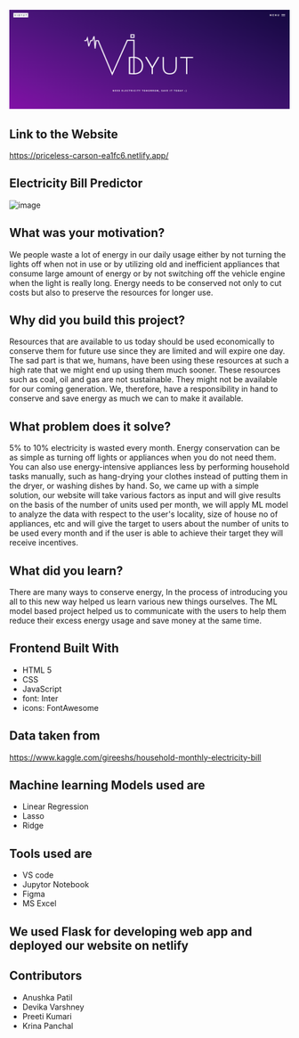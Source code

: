 
<p align="center">
  <img  src="main.png">
</p>

##  Link to the Website 
https://priceless-carson-ea1fc6.netlify.app/

## Electricity Bill Predictor
![image](https://user-images.githubusercontent.com/72657551/142819636-74b22f61-8a16-4cc9-8e21-d2ac71b5f1ba.png)

## What was your motivation?
We people waste a lot of energy in our daily usage either by not turning the lights off when not in use or by utilizing old and inefficient appliances that consume large amount of energy or by not switching off the vehicle engine when the light is really long. Energy needs to be conserved not only to cut costs but also to preserve the resources for longer use.

## Why did you build this project?
Resources that are available to us today should be used economically to conserve them for future use since they are limited and will expire one day. The sad part is that we, humans, have been using these resources at such a high rate that we might end up using them much sooner. These resources such as coal, oil and gas are not sustainable. They might not be available for our coming generation. We, therefore, have a responsibility in hand to conserve and save energy as much we can to make it available.

## What problem does it solve?
5% to 10% electricity is wasted every month.
Energy conservation can be as simple as turning off lights or appliances when you do not need them.
You can also use energy-intensive appliances less by performing household tasks manually, 
such as hang-drying your clothes instead of putting them in the dryer, or washing dishes by hand.
So, we came up with a simple solution, our website will take various factors as input and 
will give results on the basis of the number of units used per month, 
we will apply ML model to analyze the data with respect to the user's locality, 
size of house no of appliances, etc and will give the target to users about the number of units to 
be used every month and if the user is able to achieve their target they will receive incentives.

## What did you learn?
There are many ways to conserve energy,  In the process of introducing you all to this new way helped us learn various new things ourselves.
The ML model based project helped us to communicate with the users to help them reduce their excess energy usage and save money at the same time.

## Frontend Built With
- HTML 5
- CSS
- JavaScript
- font: Inter
- icons: FontAwesome

## Data taken from 

https://www.kaggle.com/gireeshs/household-monthly-electricity-bill

## Machine learning Models used are 
- Linear Regression
- Lasso
- Ridge

## Tools used are
- VS code
- Jupytor Notebook
- Figma 
- MS Excel

## We used Flask for developing web app and deployed our website on netlify 

## Contributors
- Anushka Patil
- Devika Varshney
- Preeti Kumari
- Krina Panchal

